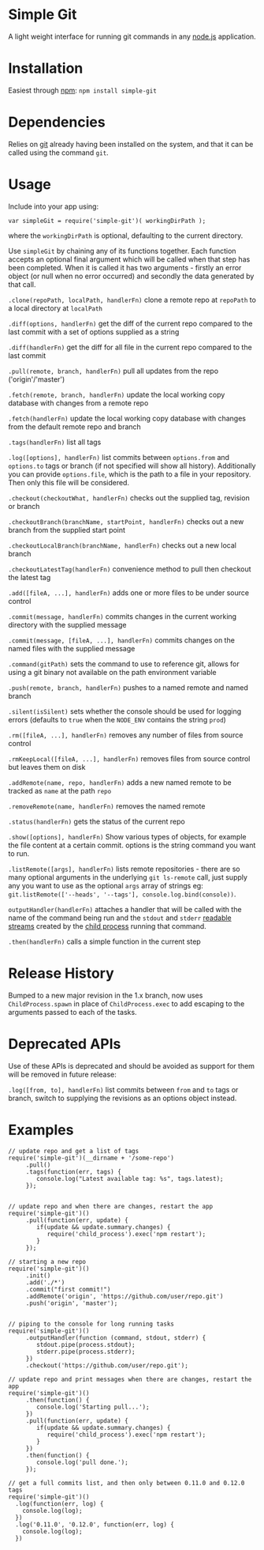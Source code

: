 # Simple Git

A light weight interface for running git commands in any [node.js](http://nodejs.org) application.

# Installation

Easiest through [npm](http://npmjs.org): `npm install simple-git`

# Dependencies

Relies on [git](http://git-scm.com/downloads) already having been installed on the system, and that it can be called
using the command `git`.

# Usage

Include into your app using:

    var simpleGit = require('simple-git')( workingDirPath );

where the `workingDirPath` is optional, defaulting to the current directory.

Use `simpleGit` by chaining any of its functions together. Each function accepts an optional final argument which will
be called when that step has been completed. When it is called it has two arguments - firstly an error object (or null
when no error occurred) and secondly the data generated by that call.

`.clone(repoPath, localPath, handlerFn)` clone a remote repo at `repoPath` to a local directory at `localPath`

`.diff(options, handlerFn)` get the diff of the current repo compared to the last commit with a set of options supplied as a string

`.diff(handlerFn)` get the diff for all file in the current repo compared to the last commit

`.pull(remote, branch, handlerFn)` pull all updates from the repo ('origin'/'master')

`.fetch(remote, branch, handlerFn)` update the local working copy database with changes from a remote repo

`.fetch(handlerFn)` update the local working copy database with changes from the default remote repo and branch

`.tags(handlerFn)` list all tags

`.log([options], handlerFn)` list commits between `options.from` and `options.to` tags or branch
(if not specified will show all history). Additionally you can provide `options.file`, which is the path to a file in
your repository. Then only this file will be considered.

`.checkout(checkoutWhat, handlerFn)` checks out the supplied tag, revision or branch

`.checkoutBranch(branchName, startPoint, handlerFn)` checks out a new branch from the supplied start point

`.checkoutLocalBranch(branchName, handlerFn)` checks out a new local branch

`.checkoutLatestTag(handlerFn)` convenience method to pull then checkout the latest tag

`.add([fileA, ...], handlerFn)` adds one or more files to be under source control

`.commit(message, handlerFn)` commits changes in the current working directory with the supplied message

`.commit(message, [fileA, ...], handlerFn)` commits changes on the named files with the supplied message

`.command(gitPath)` sets the command to use to reference git, allows for using a git binary not available on
the path environment variable

`.push(remote, branch, handlerFn)` pushes to a named remote and named branch

`.silent(isSilent)` sets whether the console should be used for logging errors (defaults to `true` when the `NODE_ENV` contains the string `prod`)

`.rm([fileA, ...], handlerFn)` removes any number of files from source control

`.rmKeepLocal([fileA, ...], handlerFn)` removes files from source control but leaves them on disk

`.addRemote(name, repo, handlerFn)` adds a new named remote to be tracked as `name` at the path `repo`

`.removeRemote(name, handlerFn)` removes the named remote

`.status(handlerFn)` gets the status of the current repo

``.show([options], handlerFn)`` Show various types of objects, for example the file content at a certain commit. options is the string command you want to run.

`.listRemote([args], handlerFn)` lists remote repositories - there are so many optional arguments in the underlying
`git ls-remote` call, just supply any you want to use as the optional `args` array of strings eg: `git.listRemote(['--heads', '--tags'], console.log.bind(console))`. 

`outputHandler(handlerFn)` attaches a handler that will be called with the name of the command being run and the
`stdout` and `stderr` [readable streams](http://nodejs.org/api/stream.html#stream_class_stream_readable) created by
the [child process](http://nodejs.org/api/child_process.html#child_process_class_childprocess) running that command.

`.then(handlerFn)` calls a simple function in the current step

# Release History

Bumped to a new major revision in the 1.x branch, now uses `ChildProcess.spawn` in place of `ChildProcess.exec` to
add escaping to the arguments passed to each of the tasks.

# Deprecated APIs

Use of these APIs is deprecated and should be avoided as support for them will be removed in future release:

`.log([from, to], handlerFn)` list commits between `from` and `to` tags or branch, switch to supplying the revisions
as an options object instead.

# Examples

    // update repo and get a list of tags
    require('simple-git')(__dirname + '/some-repo')
         .pull()
         .tags(function(err, tags) {
            console.log("Latest available tag: %s", tags.latest);
         });


    // update repo and when there are changes, restart the app
    require('simple-git')()
         .pull(function(err, update) {
            if(update && update.summary.changes) {
               require('child_process').exec('npm restart');
            }
         });

    // starting a new repo
    require('simple-git')()
         .init()
         .add('./*')
         .commit("first commit!")
         .addRemote('origin', 'https://github.com/user/repo.git')
         .push('origin', 'master');


    // piping to the console for long running tasks
    require('simple-git')()
         .outputHandler(function (command, stdout, stderr) {
            stdout.pipe(process.stdout);
            stderr.pipe(process.stderr);
         })
         .checkout('https://github.com/user/repo.git');

    // update repo and print messages when there are changes, restart the app
    require('simple-git')()
         .then(function() {
            console.log('Starting pull...');
         })
         .pull(function(err, update) {
            if(update && update.summary.changes) {
               require('child_process').exec('npm restart');
            }
         })
         .then(function() {
            console.log('pull done.');
         });

    // get a full commits list, and then only between 0.11.0 and 0.12.0 tags
    require('simple-git')()
      .log(function(err, log) {
        console.log(log);
      })
      .log('0.11.0', '0.12.0', function(err, log) {
        console.log(log);
      })
